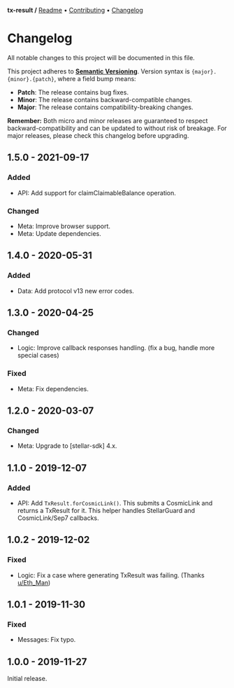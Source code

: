 **tx-result /**
[Readme](https://cosmic.plus/#view:js-tx-result)
• [Contributing](https://cosmic.plus/#view:js-tx-result/CONTRIBUTING)
• [Changelog](https://cosmic.plus/#view:js-tx-result/CHANGELOG)

# Changelog

All notable changes to this project will be documented in this file.

This project adheres to **[Semantic
Versioning](https://semver.org/spec/v2.0.0.html)**. Version syntax is
`{major}.{minor}.{patch}`, where a field bump means:

- **Patch**: The release contains bug fixes.
- **Minor**: The release contains backward-compatible changes.
- **Major**: The release contains compatibility-breaking changes.

**Remember:** Both micro and minor releases are guaranteed to respect
backward-compatibility and can be updated to without risk of breakage. For major
releases, please check this changelog before upgrading.

## 1.5.0 - 2021-09-17

### Added

- API: Add support for claimClaimableBalance operation.

### Changed

- Meta: Improve browser support.
- Meta: Update dependencies.

## 1.4.0 - 2020-05-31

### Added

- Data: Add protocol v13 new error codes.

## 1.3.0 - 2020-04-25

### Changed

- Logic: Improve callback responses handling. (fix a bug, handle more special
  cases)

### Fixed

- Meta: Fix dependencies.

## 1.2.0 - 2020-03-07

### Changed

- Meta: Upgrade to [stellar-sdk] 4.x.

## 1.1.0 - 2019-12-07

### Added

- API: Add `TxResult.forCosmicLink()`. This submits a CosmicLink and returns a
  TxResult for it. This helper handles StellarGuard and CosmicLink/Sep7
  callbacks.

## 1.0.2 - 2019-12-02

### Fixed

- Logic: Fix a case where generating TxResult was failing. (Thanks
  [u/Eth_Man](https://reddit.com/u/Eth_Man))

## 1.0.1 - 2019-11-30

### Fixed

- Messages: Fix typo.

## 1.0.0 - 2019-11-27

Initial release.

